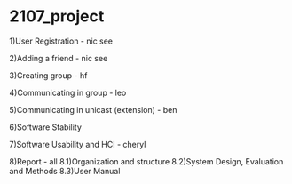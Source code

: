 # 2107_project
1)User Registration - nic see

2)Adding a friend - nic see

3)Creating group - hf

4)Communicating in group - leo

5)Communicating in unicast (extension) - ben

6)Software Stability

7)Software Usability and HCI - cheryl

8)Report - all
8.1)Organization and structure
8.2)System Design, Evaluation and Methods
8.3)User Manual
